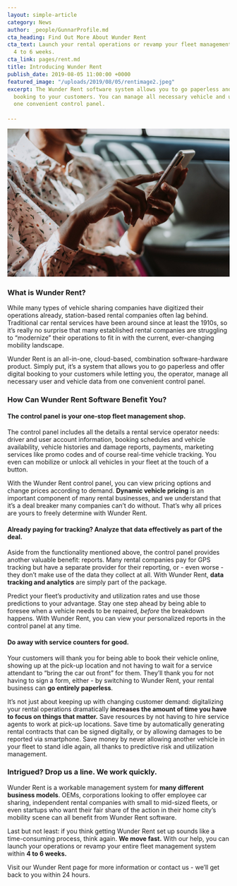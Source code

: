 ```yaml
---
layout: simple-article
category: News
author: _people/GunnarProfile.md
cta_heading: Find Out More About Wunder Rent
cta_text: Launch your rental operations or revamp your fleet management system within
  4 to 6 weeks.
cta_link: pages/rent.md
title: Introducing Wunder Rent
publish_date: 2019-08-05 11:00:00 +0000
featured_image: "/uploads/2019/08/05/rentimage2.jpeg"
excerpt: The Wunder Rent software system allows you to go paperless and offer digital
  booking to your customers. You can manage all necessary vehicle and user data from
  one convenient control panel.

---
```

![](/uploads/2019/08/05/rentimage1-1.jpg)

### What is Wunder Rent?

While many types of vehicle sharing companies have digitized their operations already, station-based rental companies often lag behind. Traditional car rental services have been around since at least the 1910s, so it’s really no surprise that many established rental companies are struggling to “modernize” their operations to fit in with the current, ever-changing mobility landscape.

Wunder Rent is an all-in-one, cloud-based, combination software-hardware product. Simply put, it’s a system that allows you to go paperless and offer digital booking to your customers while letting you, the operator, manage all necessary user and vehicle data from one convenient control panel.

### How Can Wunder Rent Software Benefit You?

#### The control panel is your one-stop fleet management shop.

The control panel includes all the details a rental service operator needs: driver and user account information, booking schedules and vehicle availability, vehicle histories and damage reports, payments, marketing services like promo codes and of course real-time vehicle tracking. You even can mobilize or unlock all vehicles in your fleet at the touch of a button.

With the Wunder Rent control panel, you can view pricing options and change prices according to demand. **Dynamic vehicle pricing** is an important component of many rental businesses, and we understand that it’s a deal breaker many companies can’t do without. That’s why all prices are yours to freely determine with Wunder Rent.

#### Already paying for tracking? Analyze that data effectively as part of the deal.

Aside from the functionality mentioned above, the control panel provides another valuable benefit: reports. Many rental companies pay for GPS tracking but have a separate provider for their reporting, or - even worse - they don’t make use of the data they collect at all. With Wunder Rent, **data tracking and analytics** are simply part of the package.

Predict your fleet’s productivity and utilization rates and use those predictions to your advantage. Stay one step ahead by being able to foresee when a vehicle needs to be repaired, _before_ the breakdown happens. With Wunder Rent, you can view your personalized reports in the control panel at any time.

#### Do away with service counters for good.

Your customers will thank you for being able to book their vehicle online, showing up at the pick-up location and not having to wait for a service attendant to “bring the car out front” for them. They’ll thank you for not having to sign a form, either - by switching to Wunder Rent, your rental business can **go entirely paperless**.

It’s not just about keeping up with changing customer demand: digitalizing your rental operations dramatically **increases the amount of time you have to focus on things that matter.** Save resources by not having to hire service agents to work at pick-up locations. Save time by automatically generating rental contracts that can be signed digitally, or by allowing damages to be reported via smartphone. Save money by never allowing another vehicle in your fleet to stand idle again, all thanks to predictive risk and utilization management.

### Intrigued? Drop us a line. We work quickly.

Wunder Rent is a workable management system for **many different business models**. OEMs, corporations looking to offer employee car sharing, independent rental companies with small to mid-sized fleets, or even startups who want their fair share of the action in their home city’s mobility scene can all benefit from Wunder Rent software.

Last but not least: if you think getting Wunder Rent set up sounds like a time-consuming process, think again. **We move fast.** With our help, you can launch your operations or revamp your entire fleet management system within **4 to 6 weeks.**

Visit our Wunder Rent page for more information or contact us - we’ll get back to you within 24 hours.